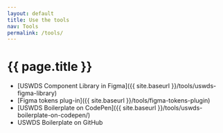 ```yaml
---
layout: default
title: Use the tools
nav: Tools
permalink: /tools/
---
```

# {{ page.title }}

- [USWDS Component Library in Figma]({{ site.baseurl }}/tools/uswds-figma-library)
- [Figma tokens plug-in]({{ site.baseurl }}/tools/figma-tokens-plugin)
- [USWDS Boilerplate on CodePen]({{ site.baseurl }}/tools/uswds-boilerplate-on-codepen/)
- USWDS Boilerplate on GitHub